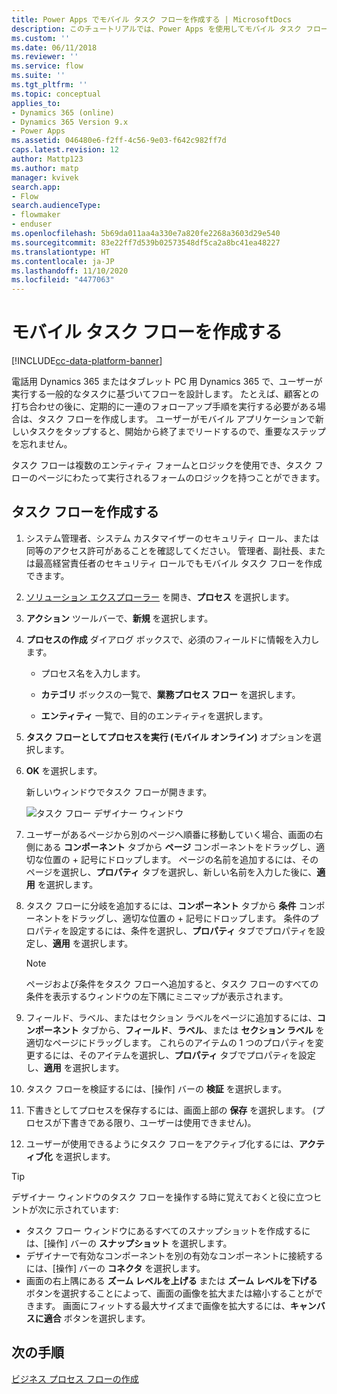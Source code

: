 ```yaml
---
title: Power Apps でモバイル タスク フローを作成する | MicrosoftDocs
description: このチュートリアルでは、Power Apps を使用してモバイル タスク フローを作成する方法を示します
ms.custom: ''
ms.date: 06/11/2018
ms.reviewer: ''
ms.service: flow
ms.suite: ''
ms.tgt_pltfrm: ''
ms.topic: conceptual
applies_to:
- Dynamics 365 (online)
- Dynamics 365 Version 9.x
- Power Apps
ms.assetid: 046480e6-f2ff-4c56-9e03-f642c982ff7d
caps.latest.revision: 12
author: Mattp123
ms.author: matp
manager: kvivek
search.app:
- Flow
search.audienceType:
- flowmaker
- enduser
ms.openlocfilehash: 5b69da011aa4a330e7a820fe2268a3603d29e540
ms.sourcegitcommit: 83e22ff7d539b02573548df5ca2a8bc41ea48227
ms.translationtype: HT
ms.contentlocale: ja-JP
ms.lasthandoff: 11/10/2020
ms.locfileid: "4477063"
---
```

# <a name="create-a-mobile-task-flow"></a>モバイル タスク フローを作成する

[!INCLUDE[cc-data-platform-banner](./includes/cc-data-platform-banner.md)]


電話用 Dynamics 365 またはタブレット PC 用 Dynamics 365 で、ユーザーが実行する一般的なタスクに基づいてフローを設計します。 たとえば、顧客との打ち合わせの後に、定期的に一連のフォローアップ手順を実行する必要がある場合は、タスク フローを作成します。 ユーザーがモバイル アプリケーションで新しいタスクをタップすると、開始から終了までリードするので、重要なステップを忘れません。  
  
 タスク フローは複数のエンティティ フォームとロジックを使用でき、タスク フローのページにわたって実行されるフォームのロジックを持つことができます。  
  
## <a name="create-a-task-flow"></a>タスク フローを作成する
  
1. システム管理者、システム カスタマイザーのセキュリティ ロール、または同等のアクセス許可があることを確認してください。 管理者、副社長、または最高経営責任者のセキュリティ ロールでもモバイル タスク フローを作成できます。 
  
2. [ソリューション エクスプローラー](/powerapps/maker/model-driven-apps/advanced-navigation#solution-explorer) を開き、**プロセス** を選択します。  
  
3.  **アクション** ツールバーで、**新規** を選択します。  
  
4.  **プロセスの作成** ダイアログ ボックスで、必須のフィールドに情報を入力します。  
  
    -   プロセス名を入力します。  
  
    -   **カテゴリ** ボックスの一覧で、**業務プロセス フロー** を選択します。  
  
    -   **エンティティ** 一覧で、目的のエンティティを選択します。  
  
5.  **タスク フローとしてプロセスを実行 (モバイル オンライン)** オプションを選択します。  
  
6.  **OK** を選択します。
  
     新しいウィンドウでタスク フローが開きます。  
  
     ![タスク フロー デザイナー ウィンドウ](media/task-flow-designer-window.png "タスク フロー デザイナー ウィンドウ") 
  
7.  ユーザーがあるページから別のページへ順番に移動していく場合、画面の右側にある **コンポーネント** タブから **ページ** コンポーネントをドラッグし、適切な位置の + 記号にドロップします。 ページの名前を追加するには、そのページを選択し、**プロパティ** タブを選択し、新しい名前を入力した後に、**適用** を選択します。  
  
8.  タスク フローに分岐を追加するには、**コンポーネント** タブから **条件** コンポーネントをドラッグし、適切な位置の + 記号にドロップします。 条件のプロパティを設定するには、条件を選択し、**プロパティ** タブでプロパティを設定し、**適用** を選択します。  
  
    > [!NOTE]
    >  ページおよび条件をタスク フローへ追加すると、タスク フローのすべての条件を表示するウィンドウの左下隅にミニマップが表示されます。  
  
9. フィールド、ラベル、またはセクション ラベルをページに追加するには、**コンポーネント** タブから、**フィールド**、**ラベル**、または **セクション ラベル** を適切なページにドラッグします。 これらのアイテムの 1 つのプロパティを変更するには、そのアイテムを選択し、**プロパティ** タブでプロパティを設定し、**適用** を選択します。  
  
10. タスク フローを検証するには、[操作] バーの **検証** を選択します。  
  
11. 下書きとしてプロセスを保存するには、画面上部の **保存** を選択します。 (プロセスが下書きである限り、ユーザーは使用できません)。  
  
12. ユーザーが使用できるようにタスク フローをアクティブ化するには、**アクティブ化** を選択します。  
  
> [!TIP]
>  デザイナー ウィンドウのタスク フローを操作する時に覚えておくと役に立つヒントが次に示されています:  
>   
> -  タスク フロー ウィンドウにあるすべてのスナップショットを作成するには、[操作] バーの **スナップショット** を選択します。  
> -  デザイナーで有効なコンポーネントを別の有効なコンポーネントに接続するには、[操作] バーの **コネクタ** を選択します。  
> -  画面の右上隅にある **ズーム レベルを上げる** または **ズーム レベルを下げる** ボタンを選択することによって、画面の画像を拡大または縮小することができます。 画面にフィットする最大サイズまで画像を拡大するには、**キャンバスに適合** ボタンを選択します。  
  
## <a name="next-steps"></a>次の手順  
 [ビジネス プロセス フローの作成](create-business-process-flow.md)   

